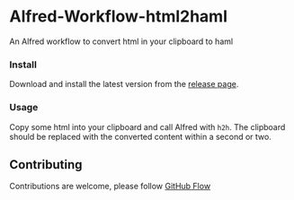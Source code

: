 # Alfred-Workflow-html2haml

An Alfred workflow to convert html in your clipboard to haml

### Install

Download and install the latest version from the [release page](https://github.com/adambutler/Alfred-Workflow-html2haml/releases).

### Usage

Copy some html into your clipboard and call Alfred with `h2h`. The clipboard should be replaced with the converted content within a second or two.

## Contributing

Contributions are welcome, please follow [GitHub Flow](https://guides.github.com/introduction/flow/index.html)
